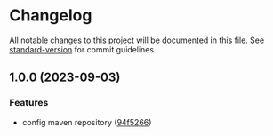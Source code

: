 # Changelog

All notable changes to this project will be documented in this file. See [standard-version](https://github.com/conventional-changelog/standard-version) for commit guidelines.

## 1.0.0 (2023-09-03)


### Features

* config maven repository ([94f5266](https://github.com/engineer-yt-clone/yt-framework/commit/94f526698ad339644a11d85b051179095c1992c9))
